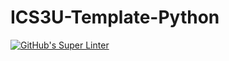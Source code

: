 # ICS3U-Template-Python

[![GitHub's Super Linter](https://github.com/Miguel-Santacruz/ICS3U-Unit4-07-Python/workflows/GitHub's%20Super%20Linter/badge.svg)](https://github.com/Miguel-Santacruz/ICS3U-Unit4-07-Python/actions)
